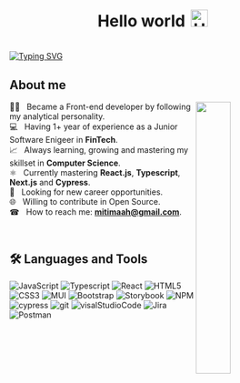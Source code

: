 
<h1 style="text-align: center;margin-bottom: 5px;">Hello world<img width="30px" src="https://raw.githubusercontent.com/iampavangandhi/iampavangandhi/master/gifs/Hi.gif" alt="Hi" style="width: 30px;margin-left: 10px;"></h1>

<br>

[![Typing SVG](https://readme-typing-svg.herokuapp.com?font=comfortaa&color=db0fff&size=24&width=680&lines=Welcome+to+my+GitHub+profile.;Glad+to+see+you+here!;First,+solve+the+problem.+Then,+write+the+code.💻)](https://git.io/typing-svg)

## About me
<picture> <img align="right" src="https://mir-s3-cdn-cf.behance.net/project_modules/disp/601014116770475.6068beff4640a.gif" width="35%" height="auto" ></picture>

👩‍💻 &nbsp; Became a Front-end developer by following my analytical personality.
<br>💻 &nbsp; Having 1+ year of experience as a Junior Software Enigeer in **FinTech**.
<br>📈 &nbsp; Always learning, growing and mastering my skillset in **Computer Science**.
<br>⚛ &nbsp; Currently mastering **React.js**, **Typescript**, **Next.js** and **Cypress**.
<br>🚀 &nbsp; Looking for new career opportunities.
<br>🌐 &nbsp; Willing to contribute in Open Source.
<br>☎ &nbsp; How to reach me: **mitimaah@gmail.com**.

<br>

## 🛠️ Languages and Tools

![JavaScript](https://img.shields.io/badge/javascript-%23323330.svg?style=for-the-badge&logo=javascript&logoColor=%23F7DF1E)
![Typescript](https://img.shields.io/badge/TypeScript-007ACC?style=for-the-badge&logo=typescript&logoColor=white)
![React](https://img.shields.io/badge/react-%2320232a.svg?style=for-the-badge&logo=react&logoColor=%2361DAFB)
![HTML5](https://img.shields.io/badge/html5-%23E34F26.svg?style=for-the-badge&logo=html5&logoColor=white)
![CSS3](https://img.shields.io/badge/css3-%231572B6.svg?style=for-the-badge&logo=css3&logoColor=white)
![MUI](https://img.shields.io/badge/MUI-%230081CB.svg?style=for-the-badge&logo=mui&logoColor=white)
![Bootstrap](https://img.shields.io/badge/bootstrap-%238511FA.svg?style=for-the-badge&logo=bootstrap&logoColor=white)
![Storybook](https://img.shields.io/badge/-Storybook-FF4785?style=for-the-badge&logo=storybook&logoColor=white) 
![NPM](https://img.shields.io/badge/NPM-%23000000.svg?style=for-the-badge&logo=npm&logoColor=white)
![cypress](https://img.shields.io/badge/-cypress-%23E5E5E5?style=for-the-badge&logo=cypress&logoColor=058a5e)
![git](https://img.shields.io/badge/GIT-E44C30?style=for-the-badge&logo=git&logoColor=white)
![visalStudioCode](https://img.shields.io/badge/Visual_Studio_Code-0078D4?style=for-the-badge&logo=visual%20studio%20code&logoColor=white)
![Jira](https://img.shields.io/badge/jira-%230A0FFF.svg?style=for-the-badge&logo=jira&logoColor=white)
![Postman](https://img.shields.io/badge/Postman-FF6C37?style=for-the-badge&logo=postman&logoColor=white)

<!--
<br>
<p align="right">
<a href="https://github.com/mitimaah/github-profile-views-counter">
    <img src="https://komarev.com/ghpvc/?username=mitimaah">
</a>
-->
